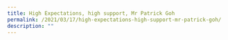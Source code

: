 ```yaml
---
title: High Expectations, high support, Mr Patrick Goh
permalink: /2021/03/17/high-expectations-high-support-mr-patrick-goh/
description: ""
---
```

